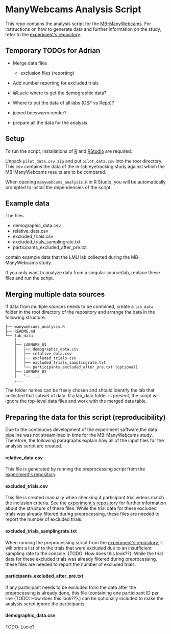 # ManyWebcams Analysis Script


This repo contains the analysis script for the [MB-ManyWebcams](https://manybabies.github.io/MB-ManyWebcams/).
For instructions on how to generate data and further information on the study, refer to the [experiment's repository](https://github.com/adriansteffan/manywebcams-eyetracking).


## Temporary TODOs for Adrian

- Merge data files
    - exclusion files (reporting)
- Add number reporting for excluded trials

- @Lucie where to get the demographic data?
- Where to put the data of all labs (OSF vs Repo)?
- joined beeswarm render?
- prepare all the data for the analysis

## Setup

To run the script, installations of [R](https://cran.r-project.org/bin/windows/base/) and [RStudio](https://www.rstudio.com/) are required.

Unpack `pilot_data.csv.zip` and put `pilot_data.csv` into the root directory. This csv contains the data of the in-lab eyetracking study against which the MB-ManyWebcams results are to be compared.

When opening `manywebcams_analysis.R` in R Studio, you will be automatically prompted to install the dependencies of the script.

## Example data

The files

- demographic_data.csv
- relative_data.csv
- excluded_trials.csv
- excluded_trials_samplingrate.txt
- participants_excluded_after_pre.txt

contain example data that the LMU lab collected during the MB-ManyWebcams study.

If you only want to analyze data from a singular source/lab, replace these files and run the script.

## Merging multiple data sources

If data from multiple sources needs to be combined, create a `lab_data` folder in the root directory of the repository and arrange the data in the following structure: 

```
├── manywebcams_analysis.R
├── README.md
└── lab_data
    │
    ├── LABNAME_01
    │   ├── demographic_data.csv
    │   ├── relative_data.csv
    │   ├── excluded_trials.csv
    │   ├── excluded_trials_samplingrate.txt
    │   └── participants_excluded_after_pre.txt (optional)
    ├── LABNAME_02
    │   └── ...
    ...
```

The folder names can be freely chosen and should identify the lab that collected that subset of data. If a lab_data folder is present, the script will ignore the top-level data files and work with the merged data table.

## Preparing the data for this script (reproducibility)

Due to the continuous development of the experiment software,the data pipeline was not streamlined in time for the MB-ManyWebcams study. Therefore, the following paragraphs explain how all of the input files for the analysis script are created. 

#### relative_data.csv

This file is generated by running the preprocessing script from the [experiment's repository](https://github.com/adriansteffan/manywebcams-eyetracking).

#### excluded_trials.csv

This file is created manually when checking if participant trial videos match the inclusion criteria. See the [experiment's repository](https://github.com/adriansteffan/manywebcams-eyetracking) for further information about the structure of these files. While the trial data for these excluded trials was already filtered during preprocessing, these files are needed to report the number of excluded trials.

#### excluded_trials_samplingrate.txt

When running the preprocessing script from the [experiment's repository](https://github.com/adriansteffan/manywebcams-eyetracking), it will print a list of to the trials that were excluded due to an insufficient sampling rate to the console. {TODO: How does this look??}. While the trial data for these excluded trials was already filtered during preprocessing, these files are needed to report the number of excluded trials.

#### participants_excluded_after_pre.txt

If any participant needs to be excluded from the data after the preprocessing is already done, this file (containing one participant ID per line {TODO: How does this look??}.) can be optionally included to make the analysis script ignore the participants.

#### demographic_data.csv

TODO: Lucie?